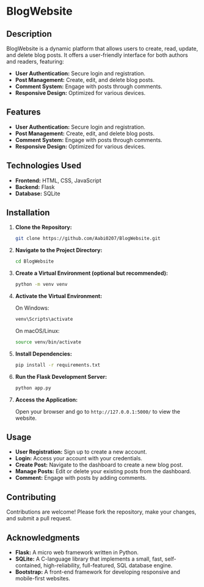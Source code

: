 # BlogWebsite

## Description

BlogWebsite is a dynamic platform that allows users to create, read, update, and delete blog posts. It offers a user-friendly interface for both authors and readers, featuring:

- **User Authentication:** Secure login and registration.
- **Post Management:** Create, edit, and delete blog posts.
- **Comment System:** Engage with posts through comments.
- **Responsive Design:** Optimized for various devices.

## Features

- **User Authentication:** Secure login and registration.
- **Post Management:** Create, edit, and delete blog posts.
- **Comment System:** Engage with posts through comments.
- **Responsive Design:** Optimized for various devices.

## Technologies Used

- **Frontend:** HTML, CSS, JavaScript
- **Backend:** Flask
- **Database:** SQLite

## Installation

1. **Clone the Repository:**

   ```bash
   git clone https://github.com/Aabi0207/BlogWebsite.git
   ```

2. **Navigate to the Project Directory:**

   ```bash
   cd BlogWebsite
   ```

3. **Create a Virtual Environment (optional but recommended):**

   ```bash
   python -m venv venv
   ```

4. **Activate the Virtual Environment:**

   On Windows:

   ```bash
   venv\Scripts\activate
   ```

   On macOS/Linux:

   ```bash
   source venv/bin/activate
   ```

5. **Install Dependencies:**

   ```bash
   pip install -r requirements.txt
   ```

6. **Run the Flask Development Server:**

   ```bash
   python app.py
   ```

7. **Access the Application:**

   Open your browser and go to `http://127.0.0.1:5000/` to view the website.

## Usage

- **User Registration:** Sign up to create a new account.
- **Login:** Access your account with your credentials.
- **Create Post:** Navigate to the dashboard to create a new blog post.
- **Manage Posts:** Edit or delete your existing posts from the dashboard.
- **Comment:** Engage with posts by adding comments.

## Contributing

Contributions are welcome! Please fork the repository, make your changes, and submit a pull request.

## Acknowledgments

- **Flask:** A micro web framework written in Python.
- **SQLite:** A C-language library that implements a small, fast, self-contained, high-reliability, full-featured, SQL database engine.
- **Bootstrap:** A front-end framework for developing responsive and mobile-first websites.
